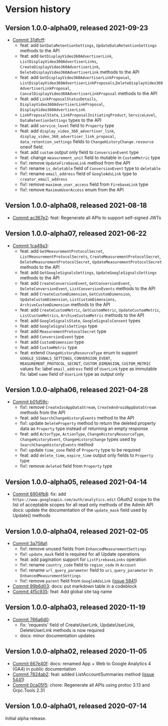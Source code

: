 # Version history

## Version 1.0.0-alpha09, released 2021-09-23

- [Commit 31dfcff](https://github.com/googleapis/google-cloud-dotnet/commit/31dfcff):
  - feat: add `GetDataRetentionSettings`, `UpdateDataRetentionSettings` methods to the API
  - feat: add `GetDisplayVideo360AdvertiserLink`, `ListDisplayVideo360AdvertiserLinks`, `CreateDisplayVideo360AdvertiserLink`, `DeleteDisplayVideo360AdvertiserLink` methods to the API
  - feat: add `GetDisplayVideo360AdvertiserLinkProposal`, `ListDisplayVideo360AdvertiserLinkProposals`,`DeleteDisplayVideo360AdvertiserLinkProposal`, `CancelDisplayVideo360AdvertiserLinkProposal` methods to the API
  - feat: add `LinkProposalStatusDetails`, `DisplayVideo360AdvertiserLinkProposal`, `DisplayVideo360AdvertiserLink`
  - `LinkProposalState`, `LinkProposalInitiatingProduct`, `ServiceLevel`, `DataRetentionSettings` types to the API
  - feat: add `service_level` field to `Property` type
  - feat: add `display_video_360_advertiser_link`, `display_video_360_advertiser_link_proposal`, `data_retention_settings` fields to `ChangeHistoryChange.resource` oneof field.
  - feat: add `custom` output only field to `ConversionEvent` type
  - feat: change `measurement_unit` field to mutable in `CustomMetric` type
  - fix!: remove `UpdateFirebaseLink` method from the API
  - fix!: rename `is_deletable` field of `ConversionEvent` type to `deletable`
  - fix!: rename `email_address` field of `GoogleAdsLink` type to `creator_email_address`
  - fix!: remove `maximum_user_access` field from `FirebaseLink` type
  - fix!: remove `MaximumUserAccess` enum from the API

## Version 1.0.0-alpha08, released 2021-08-18

- [Commit ac367e2](https://github.com/googleapis/google-cloud-dotnet/commit/ac367e2): feat: Regenerate all APIs to support self-signed JWTs

## Version 1.0.0-alpha07, released 2021-06-22

- [Commit 1ca49a3](https://github.com/googleapis/google-cloud-dotnet/commit/1ca49a3):
  - feat: add `GetMeasurementProtocolSecret`, `ListMeasurementProtocolSecrets`, `CreateMeasurementProtocolSecret`, `DeleteMeasurementProtocolSecret`, `UpdateMeasurementProtocolSecret` methods to the API
  - feat: add `GetGoogleSignalsSettings`, `UpdateGoogleSignalsSettings` methods to the API
  - feat: add `CreateConversionEvent`, `GetConversionEvent`, `DeleteConversionEvent`, `ListConversionEvents` methods to the API
  - feat: add `CreateCustomDimension`, `GetCustomDimension`, `UpdateCustomDimension`, `ListCustomDimensions`, `ArchiveCustomDimension` methods to the API
  - feat: add `CreateCustomMetric`, `GetCustomMetric`, `UpdateCustomMetric`, `ListCustomMetrics`, `ArchiveCustomMetric` methods to the API
  - feat: add `GoogleSignalsState`, `GoogleSignalsConsent` types
  - feat: add `GoogleSignalsSettings` type
  - feat: add `MeasurementProtocolSecret` type
  - feat: add `ConversionEvent` type
  - feat: add `CustomDimension` type
  - feat: add `CustomMetric` type
  - feat: extend `ChangeHistoryResourceType` enum to support `GOOGLE_SIGNALS_SETTINGS`, `CONVERSION_EVENT`, `MEASUREMENT_PROTOCOL_SECRET`, `CUSTOM_DIMENSION`, `CUSTOM_METRIC` values fix: label `email_address` field of `UserLink` type as immutable fix: label `name` field of `UserLink` type as output only

## Version 1.0.0-alpha06, released 2021-04-28

- [Commit b01d59c](https://github.com/googleapis/google-cloud-dotnet/commit/b01d59c):
  - fix!: remove `CreateIosAppDataStream`, `CreateAndroidAppDataStream` methods from the API
  - feat: add `SearchChangeHistoryEvents` method to the API
  - fix!: update `DeleteProperty` method to return the deleted property data as `Property` type instead of returning an empty response
  - feat: add `ActorType`, `ActionType`, `ChangeHistoryResourceType`, `ChangeHistoryEvent`, `ChangeHistoryChange` types used by `SearchChangeHistoryEvents` method
  - fix!: update `time_zone` field of `Property` type to be required
  - feat: add `delete_time`, `expire_time` output only fields to `Property` type
  - fix!: remove `deleted` field from `Property` type

## Version 1.0.0-alpha05, released 2021-04-14

- [Commit 6904fb8](https://github.com/googleapis/google-cloud-dotnet/commit/6904fb8): fix: add `https://www.googleapis.com/auth/analytics.edit` OAuth2 scope to the list of acceptable scopes for all read only methods of the Admin API docs: update the documentation of the `update_mask` field used by Update() methods

## Version 1.0.0-alpha04, released 2021-02-05

- [Commit 3a758af](https://github.com/googleapis/google-cloud-dotnet/commit/3a758af):
  - fix!: remove unused fields from `EnhancedMeasurementSettings`
  - fix!: `update_mask` field is required for all Update operations
  - feat: add pagination support for `ListFirebaseLinks` operation
  - fix!: rename `country_code` field to `region_code` in `Account`
  - fix!: rename `url_query_parameter` field to `uri_query_parameter` in `EnhancedMeasurementSettings`
  - fix!: remove `parent` field from `GoogleAdsLink` ([issue 5841](https://github.com/googleapis/google-cloud-dotnet/issues/5841))
- [Commit 99b6d03](https://github.com/googleapis/google-cloud-dotnet/commit/99b6d03): docs: put markdown table in a codeblock
- [Commit 4f5c935](https://github.com/googleapis/google-cloud-dotnet/commit/4f5c935): feat: Add global site tag name

## Version 1.0.0-alpha03, released 2020-11-19

- [Commit 766a6d0](https://github.com/googleapis/google-cloud-dotnet/commit/766a6d0):
  - fix: 'requests' field of CreateUserLink, UpdateUserLink, DeleteUserLink methods is now required
  - docs: minor documentation updates

## Version 1.0.0-alpha02, released 2020-11-05

- [Commit 667e40f](https://github.com/googleapis/google-cloud-dotnet/commit/667e40f): docs: renamed App + Web to Google Analytics 4 (GA4) in public documentation
- [Commit 7824ab2](https://github.com/googleapis/google-cloud-dotnet/commit/7824ab2): feat: added ListAccountSummaries method ([issue 5441](https://github.com/googleapis/google-cloud-dotnet/issues/5441))
- [Commit 0ca05f5](https://github.com/googleapis/google-cloud-dotnet/commit/0ca05f5): chore: Regenerate all APIs using protoc 3.13 and Grpc.Tools 2.31

## Version 1.0.0-alpha01, released 2020-07-14

Initial alpha release.


